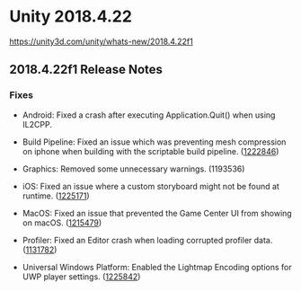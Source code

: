 # Unity 2018.4.22 
https://unity3d.com/unity/whats-new/2018.4.22f1

## 2018.4.22f1 Release Notes


### Fixes
<ul>
<li>Android: Fixed a crash after executing Application.Quit() when using IL2CPP.</li>
<li><p>Build Pipeline: Fixed an issue which was preventing mesh compression on iphone when building with the scriptable build pipeline. (<a href="https://issuetracker.unity3d.com/issues/scriptablebuildpipeline-static-batching-does-not-work-on-ios-or-android">1222846</a>)</p></li>
<li><p>Graphics: Removed some unnecessary warnings. (1193536)</p></li>
<li><p>iOS: Fixed an issue where a custom storyboard might not be found at runtime. (<a href="https://issuetracker.unity3d.com/issues/2018-dot-4-a-grey-screen-fades-in-between-the-storyboard-launch-screen-and-the-first-unity-scene">1225171</a>)</p></li>
<li><p>MacOS: Fixed an issue that prevented the Game Center UI from showing on macOS. (<a href="https://issuetracker.unity3d.com/issues/macos-calling-social-dot-showachievementsui-does-nothing-on-macos-standalone">1215479</a>)</p></li>
<li><p>Profiler: Fixed an Editor crash when loading corrupted profiler data. (<a href="https://issuetracker.unity3d.com/issues/editor-crashes-when-loading-profiler-file-with-memcpy-stacktrace">1131782</a>)</p></li>
<li><p>Universal Windows Platform: Enabled the Lightmap Encoding options for UWP player settings. (<a href="https://issuetracker.unity3d.com/issues/lightmap-encoding-options-are-not-present-in-uwp">1225842</a>)</p></li>
</ul>
